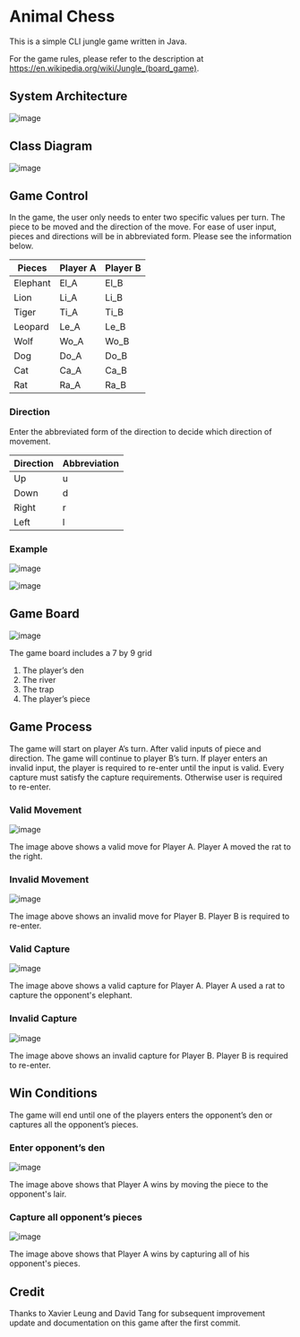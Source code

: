 # Animal Chess
This is a simple CLI jungle game written in Java.

For the game rules, please refer to the description at https://en.wikipedia.org/wiki/Jungle_(board_game).

## System Architecture
![image](img/arch.png)

## Class Diagram
![image](img/class.png)


## Game Control
In the game, the user only needs to enter two specific values per turn. The piece to be moved and the direction of the move. For ease of user input, pieces and directions will be in abbreviated form. Please see the information below.

|     Pieces      |     Player A    |     Player B    |
|-----------------|-----------------|-----------------|
|     Elephant    |     El_A        |     El_B        |
|     Lion        |     Li_A        |     Li_B        |
|     Tiger       |     Ti_A        |     Ti_B        |
|     Leopard     |     Le_A        |     Le_B        |
|     Wolf        |     Wo_A        |     Wo_B        |
|     Dog         |     Do_A        |     Do_B        |
|     Cat         |     Ca_A        |     Ca_B        |
|     Rat         |     Ra_A        |     Ra_B        |

### Direction
Enter the abbreviated form of the direction to decide which direction of movement.

|     Direction    |     Abbreviation    |
|------------------|---------------------|
|     Up           |     u               |
|     Down         |     d               |
|     Right        |     r               |
|     Left         |     l               |

### Example
![image](img/example1.png)

![image](img/example2.png)

## Game Board
![image](img/gameboard.png)

The game board includes a 7 by 9 grid
1.	The player’s den
2.	The river
3.	The trap
4.	The player’s piece

## Game Process
The game will start on player A’s turn. After valid inputs of piece and direction. The game will continue to player B’s turn. If player enters an invalid input, the player is required to re-enter until the input is valid. Every capture must satisfy the capture requirements. Otherwise user is required to re-enter.

### Valid Movement
![image](img/valid_move.png)

The image above shows a valid move for Player A. Player A moved the rat to the right.

### Invalid Movement
![image](img/invalid_move.png)

The image above shows an invalid move for Player B. Player B is required to re-enter.

### Valid Capture
![image](img/valid_cap.png)

The image above shows a valid capture for Player A. Player A used a rat to capture the opponent's elephant.

### Invalid Capture
![image](img/invalid_cap.png)

The image above shows an invalid capture for Player B. Player B is required to re-enter. 

## Win Conditions
The game will end until one of the players enters the opponent’s den or captures all the opponent’s pieces.

### Enter opponent’s den
![image](img/enter_den.png)

The image above shows that Player A wins by moving the piece to the opponent's lair.

### Capture all opponent’s pieces
![image](img/cap_all.png)

The image above shows that Player A wins by capturing all of his opponent's pieces.

## Credit
Thanks to Xavier Leung and David Tang for subsequent improvement update and documentation on this game after the first commit.
